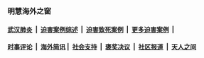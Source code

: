 
### 明慧海外之窗

####  [武汉肺炎](indexes/365.md?t=07131700) &nbsp;|&nbsp;  [迫害案例综述](indexes/328.md?t=07131700) &nbsp;|&nbsp; [迫害致死案例](indexes/277.md?t=07131700)  &nbsp;|&nbsp; [更多迫害案例](indexes/81.md?t=07131700)  &nbsp;|&nbsp; 
####  [时事评论](indexes/19.md?t=07131700) &nbsp;|&nbsp; [海外简讯](indexes/245.md?t=07131700)&nbsp;|&nbsp;  [社会支持](indexes/140.md?t=07131700) &nbsp;|&nbsp; [褒奖决议](indexes/282.md?t=07131700) &nbsp;|&nbsp; [社区报道](indexes/91.md?t=07131700)  &nbsp;|&nbsp; [天人之间](indexes/78.md?t=07131700) 

